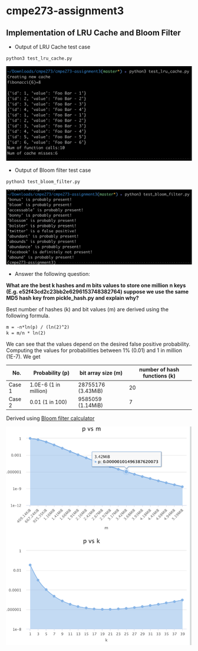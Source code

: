 # cmpe273-assignment3

## Implementation of LRU Cache and Bloom Filter

* Output of LRU Cache test case
```
python3 test_lru_cache.py
```
![](images/assign-3-lru-cache-test.png)


* Output of Bloom filter test case
```
python3 test_bloom_filter.py
```
![](images/assign3-bloomfilter-test.png)

* Answer the following question:

**What are the best k hashes and m bits values to store one million n keys (E.g. e52f43cd2c23bb2e6296153748382764) suppose we use the same MD5 hash key from pickle_hash.py and explain why?**


Best number of hashes (k) and bit values (m) are derived using the following formula.

```
m = -n*ln(p) / (ln(2)^2)
k = m/n * ln(2)
```

We can see that the values depend on the desired false positive probability. Computing the values for probabilities between 1% (0.01) and 1 in million (1E-7). We get

No.|Probability (p) | bit array size (m) | number of hash functions (k)
---|----------------|--------------------|-----------------------------
Case 1 | 1.0E-6 (1 in million) | 28755176 (3.43MiB) | 20
Case 2 | 0.01 (1 in 100) | 9585059 (1.14MiB) | 7

Derived using [Bloom filter calculator](https://hur.st/bloomfilter/?n=1000000&p=1E-6&m=&k=)

![](images/bloomfilter_calculation.png)
